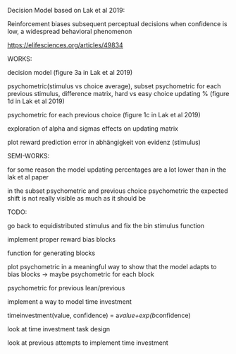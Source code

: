 
Decision Model based on Lak et al 2019:

Reinforcement biases subsequent perceptual decisions when confidence is low, a widespread behavioral phenomenon

https://elifesciences.org/articles/49834


WORKS:

decision model (figure 3a in Lak et al 2019)

psychometric(stimulus vs choice average), subset psychometric for each previous stimulus, difference matrix, hard vs easy choice updating % (figure 1d in Lak et al 2019)

psychometric for each previous choice (figure 1c in Lak et al 2019)

exploration of alpha and sigmas effects on updating matrix

plot reward prediction error in abhängigkeit von evidenz (stimulus)




SEMI-WORKS:

for some reason the model updating percentages are a lot lower than in the lak et al paper

in the subset psychometric and previous choice psychometric the expected shift is not really visible as much as it should be




TODO:

go back to equidistributed stimulus and fix the bin stimulus function


implement proper reward bias blocks

function for generating blocks 

plot psychometric in a meaningful way to show that the model adapts to bias blocks -> maybe psychometric for each block

psychometric for previous lean/previous


implement a way to model time investment

timeinvestment(value, confidence) = a*value+exp(b*confidence)

look at time investment task design

look at previous attempts to implement time investment
